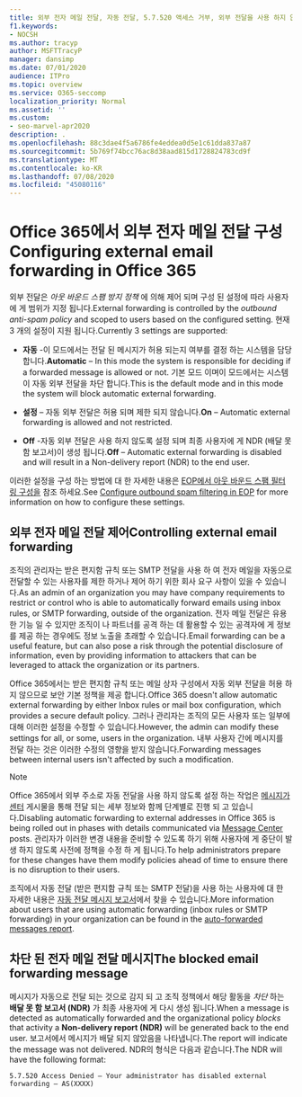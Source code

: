 ```yaml
---
title: 외부 전자 메일 전달, 자동 전달, 5.7.520 액세스 거부, 외부 전달을 사용 하지 않도록 설정, 관리자가 외부 전달을 사용 하지 않도록 설정, 아웃 바운드 스팸 방지 정책
f1.keywords:
- NOCSH
ms.author: tracyp
author: MSFTTracyP
manager: dansimp
ms.date: 07/01/2020
audience: ITPro
ms.topic: overview
ms.service: O365-seccomp
localization_priority: Normal
ms.assetid: ''
ms.custom:
- seo-marvel-apr2020
description: .
ms.openlocfilehash: 88c3dae4f5a6786fe4eddea0d5e1c61dda837a87
ms.sourcegitcommit: 5b769f74bcc76ac8d38aad815d1728824783cd9f
ms.translationtype: MT
ms.contentlocale: ko-KR
ms.lasthandoff: 07/08/2020
ms.locfileid: "45080116"
---
```

# <a name="configuring-external-email-forwarding-in-office-365"></a><span data-ttu-id="efae2-103">Office 365에서 외부 전자 메일 전달 구성</span><span class="sxs-lookup"><span data-stu-id="efae2-103">Configuring external email forwarding in Office 365</span></span>

<span data-ttu-id="efae2-104">외부 전달은 *아웃 바운드 스팸 방지 정책* 에 의해 제어 되며 구성 된 설정에 따라 사용자에 게 범위가 지정 됩니다.</span><span class="sxs-lookup"><span data-stu-id="efae2-104">External forwarding is controlled by the *outbound anti-spam policy* and scoped to users based on the configured setting.</span></span> <span data-ttu-id="efae2-105">현재 3 개의 설정이 지원 됩니다.</span><span class="sxs-lookup"><span data-stu-id="efae2-105">Currently 3 settings are supported:</span></span>

- <span data-ttu-id="efae2-106">**자동** -이 모드에서는 전달 된 메시지가 허용 되는지 여부를 결정 하는 시스템을 담당 합니다.</span><span class="sxs-lookup"><span data-stu-id="efae2-106">**Automatic** – In this mode the system is responsible for deciding if a forwarded message is allowed or not.</span></span>  <span data-ttu-id="efae2-107">기본 모드 이며이 모드에서는 시스템이 자동 외부 전달을 차단 합니다.</span><span class="sxs-lookup"><span data-stu-id="efae2-107">This is the default mode and in this mode the system will block automatic external forwarding.</span></span>

- <span data-ttu-id="efae2-108">**설정** – 자동 외부 전달은 허용 되며 제한 되지 않습니다.</span><span class="sxs-lookup"><span data-stu-id="efae2-108">**On** – Automatic external forwarding is allowed and not restricted.</span></span>

- <span data-ttu-id="efae2-109">**Off** -자동 외부 전달은 사용 하지 않도록 설정 되며 최종 사용자에 게 NDR (배달 못 함 보고서)이 생성 됩니다.</span><span class="sxs-lookup"><span data-stu-id="efae2-109">**Off** – Automatic external forwarding is disabled and will result in a Non-delivery report (NDR) to the end user.</span></span>

<span data-ttu-id="efae2-110">이러한 설정을 구성 하는 방법에 대 한 자세한 내용은 [EOP에서 아웃 바운드 스팸 필터링 구성을](https://docs.microsoft.com/microsoft-365/security/office-365-security/configure-the-outbound-spam-policy?view=o365-worldwide) 참조 하세요.</span><span class="sxs-lookup"><span data-stu-id="efae2-110">See [Configure outbound spam filtering in EOP](https://docs.microsoft.com/microsoft-365/security/office-365-security/configure-the-outbound-spam-policy?view=o365-worldwide) for more information on how to configure these settings.</span></span>

## <a name="controlling-external-email-forwarding"></a><span data-ttu-id="efae2-111">외부 전자 메일 전달 제어</span><span class="sxs-lookup"><span data-stu-id="efae2-111">Controlling external email forwarding</span></span>

<span data-ttu-id="efae2-112">조직의 관리자는 받은 편지함 규칙 또는 SMTP 전달을 사용 하 여 전자 메일을 자동으로 전달할 수 있는 사용자를 제한 하거나 제어 하기 위한 회사 요구 사항이 있을 수 있습니다.</span><span class="sxs-lookup"><span data-stu-id="efae2-112">As an admin of an organization you may have company requirements to restrict or control who is able to automatically forward emails using inbox rules, or SMTP forwarding, outside of the organization.</span></span> <span data-ttu-id="efae2-113">전자 메일 전달은 유용한 기능 일 수 있지만 조직이 나 파트너를 공격 하는 데 활용할 수 있는 공격자에 게 정보를 제공 하는 경우에도 정보 노출을 초래할 수 있습니다.</span><span class="sxs-lookup"><span data-stu-id="efae2-113">Email forwarding can be a useful feature, but can also pose a risk through the potential disclosure of information, even by providing information to attackers that can be leveraged to attack the organization or its partners.</span></span>

<span data-ttu-id="efae2-114">Office 365에서는 받은 편지함 규칙 또는 메일 상자 구성에서 자동 외부 전달을 허용 하지 않으므로 보안 기본 정책을 제공 합니다.</span><span class="sxs-lookup"><span data-stu-id="efae2-114">Office 365 doesn't allow automatic external forwarding by either Inbox rules or mail box configuration, which provides a secure default policy.</span></span> <span data-ttu-id="efae2-115">그러나 관리자는 조직의 모든 사용자 또는 일부에 대해 이러한 설정을 수정할 수 있습니다.</span><span class="sxs-lookup"><span data-stu-id="efae2-115">However, the admin can modify these settings for all, or some, users in the organization.</span></span> <span data-ttu-id="efae2-116">내부 사용자 간에 메시지를 전달 하는 것은 이러한 수정의 영향을 받지 않습니다.</span><span class="sxs-lookup"><span data-stu-id="efae2-116">Forwarding messages between internal users isn't affected by such a modification.</span></span>

> [!NOTE]
> <span data-ttu-id="efae2-117">Office 365에서 외부 주소로 자동 전달을 사용 하지 않도록 설정 하는 작업은 [메시지가 센터](https://admin.microsoft.com/Adminportal/Home?source=applauncher&ref=/MessageCenter) 게시물을 통해 전달 되는 세부 정보와 함께 단계별로 진행 되 고 있습니다.</span><span class="sxs-lookup"><span data-stu-id="efae2-117">Disabling automatic forwarding to external addresses in Office 365 is being rolled out in phases with details communicated via [Message Center](https://admin.microsoft.com/Adminportal/Home?source=applauncher&ref=/MessageCenter) posts.</span></span> <span data-ttu-id="efae2-118">관리자가 이러한 변경 내용을 준비할 수 있도록 하기 위해 사용자에 게 중단이 발생 하지 않도록 사전에 정책을 수정 하 게 됩니다.</span><span class="sxs-lookup"><span data-stu-id="efae2-118">To help administrators prepare for these changes have them modify policies ahead of time to ensure there is no disruption to their users.</span></span>

<span data-ttu-id="efae2-119">조직에서 자동 전달 (받은 편지함 규칙 또는 SMTP 전달)을 사용 하는 사용자에 대 한 자세한 내용은 [자동 전달 메시지 보고서](https://docs.microsoft.com/microsoft-365/security/office-365-security/mfi-auto-forwarded-messages-report?view=o365-worldwide)에서 찾을 수 있습니다.</span><span class="sxs-lookup"><span data-stu-id="efae2-119">More information about users that are using automatic forwarding (inbox rules or SMTP forwarding) in your organization can be found in the [auto-forwarded messages report](https://docs.microsoft.com/microsoft-365/security/office-365-security/mfi-auto-forwarded-messages-report?view=o365-worldwide).</span></span>

## <a name="the-blocked-email-forwarding-message"></a><span data-ttu-id="efae2-120">차단 된 전자 메일 전달 메시지</span><span class="sxs-lookup"><span data-stu-id="efae2-120">The blocked email forwarding message</span></span>

<span data-ttu-id="efae2-121">메시지가 자동으로 전달 되는 것으로 감지 되 고 조직 정책에서 해당 활동을 *차단* 하는 **배달 못 함 보고서 (NDR)** 가 최종 사용자에 게 다시 생성 됩니다.</span><span class="sxs-lookup"><span data-stu-id="efae2-121">When a message is detected as automatically forwarded and the organizational policy *blocks* that activity a **Non-delivery report (NDR)** will be generated back to the end user.</span></span> <span data-ttu-id="efae2-122">보고서에서 메시지가 배달 되지 않았음을 나타냅니다.</span><span class="sxs-lookup"><span data-stu-id="efae2-122">The report will indicate the message was not delivered.</span></span> <span data-ttu-id="efae2-123">NDR의 형식은 다음과 같습니다.</span><span class="sxs-lookup"><span data-stu-id="efae2-123">The NDR will have the following format:</span></span> 

`5.7.520 Access Denied – Your administrator has disabled external forwarding – AS(XXXX)`
